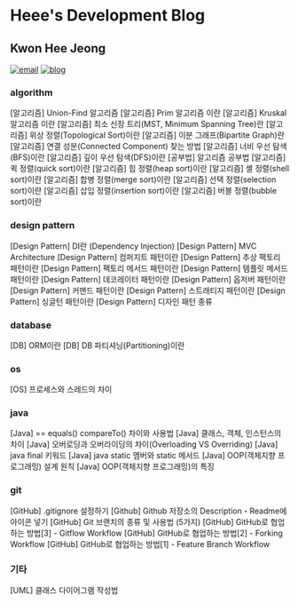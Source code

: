 # Heee's Development Blog
## Kwon Hee Jeong
[![email](https://img.shields.io/badge/email-KwonHeeJeong-yellow.svg)](mailto:gmlwjd9405@gmail.com)
[![blog](https://img.shields.io/badge/blog-Heee%27s%20Development%20Blog-red.svg)](https://gmlwjd9405.github.io/)

### algorithm
[알고리즘] Union-Find 알고리즘
[알고리즘] Prim 알고리즘 이란
[알고리즘] Kruskal 알고리즘 이란
[알고리즘] 최소 신장 트리(MST, Minimum Spanning Tree)란
[알고리즘] 위상 정렬(Topological Sort)이란
[알고리즘] 이분 그래프(Bipartite Graph)란
[알고리즘] 연결 성분(Connected Component) 찾는 방법
[알고리즘] 너비 우선 탐색(BFS)이란
[알고리즘] 깊이 우선 탐색(DFS)이란
[공부법] 알고리즘 공부법
[알고리즘] 퀵 정렬(quick sort)이란
[알고리즘] 힙 정렬(heap sort)이란
[알고리즘] 셸 정렬(shell sort)이란
[알고리즘] 합병 정렬(merge sort)이란
[알고리즘] 선택 정렬(selection sort)이란
[알고리즘] 삽입 정렬(insertion sort)이란
[알고리즘] 버블 정렬(bubble sort)이란

### design pattern
[Design Pattern] DI란 (Dependency Injection)
[Design Pattern] MVC Architecture
[Design Pattern] 컴퍼지트 패턴이란
[Design Pattern] 추상 팩토리 패턴이란
[Design Pattern] 팩토리 메서드 패턴이란
[Design Pattern] 템플릿 메서드 패턴이란
[Design Pattern] 데코레이터 패턴이란
[Design Pattern] 옵저버 패턴이란
[Design Pattern] 커맨드 패턴이란
[Design Pattern] 스트래티지 패턴이란
[Design Pattern] 싱글턴 패턴이란
[Design Pattern] 디자인 패턴 종류

### database
[DB] ORM이란
[DB] DB 파티셔닝(Partitioning)이란

### os
[OS] 프로세스와 스레드의 차이

### java
[Java] == equals() compareTo() 차이와 사용법
[Java] 클래스, 객체, 인스턴스의 차이
[Java] 오버로딩과 오버라이딩의 차이(Overloading VS Overriding)
[Java] java final 키워드
[Java] java static 멤버와 static 메서드
[Java] OOP(객체지향 프로그래밍) 설계 원칙
[Java] OOP(객체지향 프로그래밍)의 특징

### git
[GitHub] .gitignore 설정하기
[Github] Github 저장소의 Description・Readme에 아이콘 넣기
[GitHub] Git 브랜치의 종류 및 사용법 (5가지)
[GitHub] GitHub로 협업하는 방법[3] - Gitflow Workflow
[GitHub] GitHub로 협업하는 방법[2] - Forking Workflow
[GitHub] GitHub로 협업하는 방법[1] - Feature Branch Workflow

### 기타
[UML] 클래스 다이어그램 작성법
